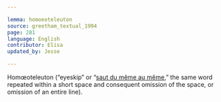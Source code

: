 ```yaml
---

lemma: homoeoteleuton
source: greetham_textual_1994
page: 281
language: English
contributor: Elisa
updated_by: Jesse

---
```

Homœoteleuton (“eyeskip” or “[saut du même au même](SautDuMêmeAuMême.html),” the same word repeated within a short space and consequent omission of the space, or omission of an entire line).
